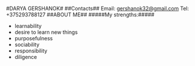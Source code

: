#DARYA GERSHANOK#
##Contacts##
Email: gershanok32@gmail.com
Tel: +375293788127
##ABOUT ME##
#####My strengths:#####
- learnability
- desire to learn new things
- purposefulness
- sociability
- responsibility
- diligence